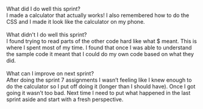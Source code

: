 
What did I do well this sprint?<br>
I made a calculator that actually works! I also remembered how to do the CSS and I made it look like the calculator on my phone.
<br>
<br>
What didn't I do well this sprint?<br>
I found trying to read parts of the other code hard like what $ meant. This is where I spent most of my time. I found that once I was able to understand the sample code it meant that I could do my own code based on what they did. 
<br>
<br>
What can I improve on next sprint?<br>
After doing the sprint 7 assignments I wasn’t feeling like I knew enough to do the calculator so I put off doing it (longer than I should have). Once I got going it wasn’t too bad. Next time I need to put what happened in the last sprint aside and start with a fresh perspective. 